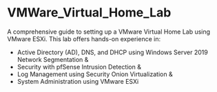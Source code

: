 # VMWare_Virtual_Home_Lab
A comprehensive guide to setting up a VMware Virtual Home Lab using VMware ESXi. This lab offers hands-on experience in:  
* Active Directory (AD), DNS, and DHCP using Windows Server 2019  Network Segmentation &amp; 
* Security with pfSense  Intrusion Detection &amp;
* Log Management using Security Onion  Virtualization &amp;
* System Administration using VMware ESXi
